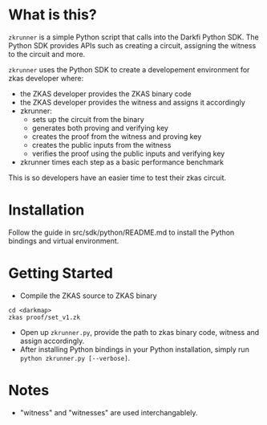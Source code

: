 # What is this?

`zkrunner` is a simple Python script that calls into the Darkfi Python SDK.
The Python SDK provides APIs such as creating a circuit, assigning the witness to the circuit and more.

`zkrunner` uses the Python SDK to create a developement environment for zkas developer where:
* the ZKAS developer provides the ZKAS binary code
* the ZKAS developer provides the witness and assigns it accordingly
* zkrunner:
	* sets up the circuit from the binary
	* generates both proving and verifying key
	* creates the proof from the witness and proving key
	* creates the public inputs from the witness
	* verifies the proof using the public inputs and verifying key
* zkrunner times each step as a basic performance benchmark

This is so developers have an easier time to test their zkas circuit.

# Installation

Follow the guide in src/sdk/python/README.md to install the Python bindings and virtual environment.

# Getting Started

* Compile the ZKAS source to ZKAS binary
```
cd <darkmap>
zkas proof/set_v1.zk
```
* Open up `zkrunner.py`, provide the path to zkas binary code, witness and assign accordingly.
* After installing Python bindings in your Python installation, simply run `python zkrunner.py [--verbose]`.

# Notes

* "witness" and "witnesses" are used interchangablely.
